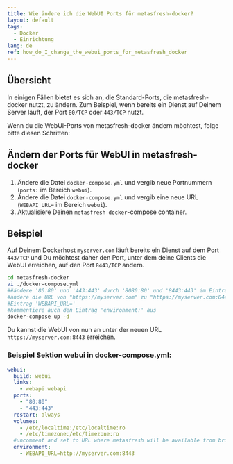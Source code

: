 ```yaml
---
title: Wie ändere ich die WebUI Ports für metasfresh-docker?
layout: default
tags:  
  - Docker
  - Einrichtung
lang: de
ref: how_do_I_change_the_webui_ports_for_metasfresh_docker
---
```


## Übersicht
In einigen Fällen bietet es sich an, die Standard-Ports, die metasfresh-docker nutzt, zu ändern. Zum Beispiel, wenn bereits ein Dienst auf Deinem Server läuft, der Port `80/TCP` oder `443/TCP` nutzt.

Wenn du die WebUI-Ports von metasfresh-docker ändern möchtest, folge bitte diesen Schritten:

## Ändern der Ports für WebUI in metasfresh-docker
1. Ändere die Datei `docker-compose.yml` und vergib neue Portnummern (`ports:` im Bereich `webui`).
1. Ändere die Datei `docker-compose.yml` und vergib eine neue URL (`WEBAPI_URL=` im Bereich `webui`).
1. Aktualisiere Deinen `metasfresh docker`-compose container.

## Beispiel

Auf Deinem Dockerhost `myserver.com` läuft bereits ein Dienst auf dem Port `443/TCP` und Du möchtest daher den Port, unter dem deine Clients die WebUI erreichen, auf den Port `8443/TCP` ändern.


```bash
cd metasfresh-docker
vi ./docker-compose.yml
##ändere '80:80' und '443:443' durch '8080:80' und '8443:443' im Eintrag 'ports:'
#ändere die URL von "https://myserver.com" zu "https://myserver.com:8443" im
#Eintrag 'WEBAPI_URL='
#kommentiere auch den Eintrag 'environment:' aus
docker-compose up -d
```

Du kannst die WebUI von nun an unter der neuen URL `https://myserver.com:8443` erreichen.


### Beispiel Sektion webui in docker-compose.yml:
```yml
webui:
  build: webui
  links:
    - webapi:webapi
  ports:
    - "80:80"
    - "443:443"
  restart: always
  volumes:
    - /etc/localtime:/etc/localtime:ro
    - /etc/timezone:/etc/timezone:ro
  #uncomment and set to URL where metasfresh will be available from browsers
  environment:
    - WEBAPI_URL=http://myserver.com:8443
```
